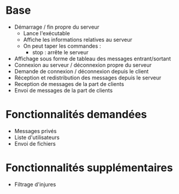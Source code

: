 # Base
- Démarrage / fin propre du serveur
    - Lance l'exécutable
    - Affiche les informations relatives au serveur
    - On peut taper les commandes :
        - stop : arrête le serveur
- Affichage sous forme de tableau des messages entrant/sortant
- Connexion au serveur / déconnexion propre du serveur
- Demande de connexion / déconnexion depuis le client
- Réception et redistribution des messages depuis le serveur
- Reception de messages de la part de clients
- Envoi de messages de la part de clients

# Fonctionnalités demandées
- Messages privés
- Liste d'utilisateurs
- Envoi de fichiers

# Fonctionnalités supplémentaires
- Filtrage d'injures
